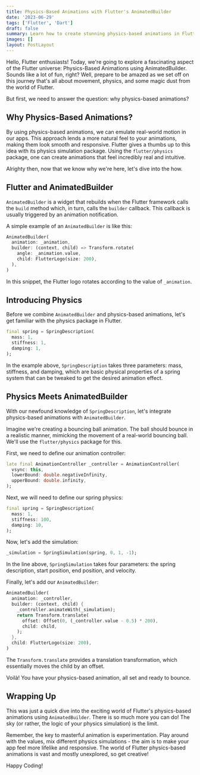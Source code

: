 ```yaml
---
title: Physics-Based Animations with Flutter's AnimatedBuilder
date: '2023-06-29'
tags: ['Flutter', 'Dart']
draft: false
summary: Learn how to create stunning physics-based animations in Flutter using the powerful AnimatedBuilder widget. Dive into the world of interactive and realistic animations that respond to user interactions. Follow our step-by-step guide with code snippets and unleash your creativity in building captivating animations for your Flutter projects.
images: []
layout: PostLayout
---
```


Hello, Flutter enthusiasts! Today, we're going to explore a fascinating aspect of the Flutter universe: Physics-Based Animations using AnimatedBuilder. Sounds like a lot of fun, right? Well, prepare to be amazed as we set off on this journey that's all about movement, physics, and some magic dust from the world of Flutter.

But first, we need to answer the question: why physics-based animations?

## Why Physics-Based Animations?

By using physics-based animations, we can emulate real-world motion in our apps. This approach lends a more natural feel to your animations, making them look smooth and responsive. Flutter gives a thumbs up to this idea with its physics simulation package. Using the `flutter/physics` package, one can create animations that feel incredibly real and intuitive.

Alrighty then, now that we know why we're here, let's dive into the how.

## Flutter and AnimatedBuilder

`AnimatedBuilder` is a widget that rebuilds when the Flutter framework calls the `build` method which, in turn, calls the `builder` callback. This callback is usually triggered by an animation notification.

A simple example of an `AnimatedBuilder` is like this:

```dart
AnimatedBuilder(
  animation: _animation,
  builder: (context, child) => Transform.rotate(
    angle: _animation.value,
    child: FlutterLogo(size: 200),
  ),
)
```

In this snippet, the Flutter logo rotates according to the value of `_animation`.

## Introducing Physics

Before we combine `AnimatedBuilder` and physics-based animations, let's get familiar with the physics package in Flutter.

```dart
final spring = SpringDescription(
  mass: 1,
  stiffness: 1,
  damping: 1,
);
```

In the example above, `SpringDescription` takes three parameters: mass, stiffness, and damping, which are basic physical properties of a spring system that can be tweaked to get the desired animation effect.

## Physics Meets AnimatedBuilder

With our newfound knowledge of `SpringDescription`, let's integrate physics-based animations with `AnimatedBuilder`.

Imagine we're creating a bouncing ball animation. The ball should bounce in a realistic manner, mimicking the movement of a real-world bouncing ball. We'll use the `flutter/physics` package for this.

First, we need to define our animation controller:

```dart
late final AnimationController _controller = AnimationController(
  vsync: this,
  lowerBound: double.negativeInfinity,
  upperBound: double.infinity,
);
```

Next, we will need to define our spring physics:

```dart
final spring = SpringDescription(
  mass: 1,
  stiffness: 100,
  damping: 10,
);
```

Now, let's add the simulation:

```dart
_simulation = SpringSimulation(spring, 0, 1, -1);
```

In the line above, `SpringSimulation` takes four parameters: the spring description, start position, end position, and velocity.

Finally, let's add our `AnimatedBuilder`:

```dart
AnimatedBuilder(
  animation: _controller,
  builder: (context, child) {
    _controller.animateWith(_simulation);
    return Transform.translate(
      offset: Offset(0, (_controller.value - 0.5) * 200),
      child: child,
    );
  },
  child: FlutterLogo(size: 200),
)
```

The `Transform.translate` provides a translation transformation, which essentially moves the child by an offset.

Voilà! You have your physics-based animation, all set and ready to bounce.

## Wrapping Up

This was just a quick dive into the exciting world of Flutter's physics-based animations using `AnimatedBuilder`. There is so much more you can do! The sky (or rather, the logic of your physics simulation) is the limit.

Remember, the key to masterful animation is experimentation. Play around with the values, mix different physics simulations - the aim is to make your app feel more lifelike and responsive. The world of Flutter physics-based animations is vast and mostly unexplored, so get creative!

Happy Coding!
